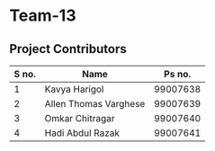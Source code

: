 # Team-13
## Project Contributors

| S no. | Name | Ps no. |
|-------|-------|-------|
|1| Kavya Harigol      |  99007638|
|2|Allen Thomas Varghese|  99007639|
|3|Omkar Chitragar      |  99007640|
|4|Hadi Abdul Razak      |  99007641|
